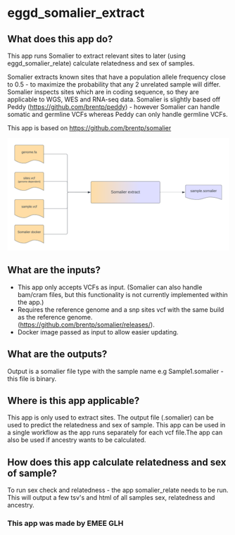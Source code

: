 # eggd_somalier_extract

## What does this app do?
This app runs Somalier to extract relevant sites to later (using eggd_somalier_relate) calculate relatedness and sex of samples.

Somalier extracts known sites that have a population allele frequency close to 0.5 - to maximize the probability that any 2 unrelated sample will differ. Somalier inspects sites which are in coding sequence,  so they are applicable to WGS, WES and RNA-seq data. Somalier is slightly based off Peddy (https://github.com/brentp/peddy) - however Somalier can handle somatic and germline VCFs whereas Peddy can only handle germline VCFs.

This app is based on https://github.com/brentp/somalier

![Image of workflow](somalier_extract_workflow.png)

## What are the inputs?
* This app only accepts VCFs as input. (Somalier can also handle bam/cram files, but this functionality is not currently implemented within the app.)
* Requires the reference genome and a snp sites vcf with the same build as the reference genome. (https://github.com/brentp/somalier/releases/).
* Docker image passed as input to allow easier updating.

## What are the outputs?
Output is a somalier file type with the sample name e.g Sample1.somalier - this file is binary.

## Where is this app applicable?
This app is only used to extract sites. The output file (.somalier) can be used to predict the relatedness and sex of sample. This app can be used in a single workflow as the app runs separately for each vcf file.The app can also be used if ancestry wants to be calculated.

## How does this app calculate relatedness and sex of sample?
To run sex check and relatedness - the app somalier_relate needs to be run. This will output a few tsv's and html of all samples sex, relatedness and ancestry.

### This app was made by EMEE GLH
